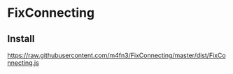 # FixConnecting

## Install
https://raw.githubusercontent.com/m4fn3/FixConnecting/master/dist/FixConnecting.js
